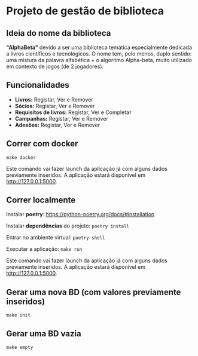 # Projeto de gestão de biblioteca

## Ideia do nome da biblioteca
**"AlphaBeta"** devido a ser uma biblioteca temática especialmente dedicada a livros científicos e tecnológicos. 
O nome tem, pelo menos, duplo sentido: uma mistura da palavra alfabética + o algoritmo Alpha-beta, muito utilizado em contexto de jogos (de 2 jogadores).
    
## Funcionalidades
- **Livros:** Registar, Ver e Remover
- **Sócios:** Registar, Ver e Remover
- **Requisitos de livros:** Registar, Ver e Completar
- **Campanhas:** Registar, Ver e Remover
- **Adesões:** Registar, Ver e Remover

## Correr com docker
`make docker`

Este comando vai fazer launch da aplicação já com alguns dados previamente inseridos. A aplicação estará disponível em http://127.0.0.1:5000.

## Correr localmente

Instalar **poetry**: https://python-poetry.org/docs/#installation

Instalar **dependências** do projeto: `poetry install`

Entrar no ambiente virtual: `poetry shell`

Executar a aplicação: `make run`

Este comando vai fazer launch da aplicação já com alguns dados previamente inseridos. A aplicação estará disponível em http://127.0.0.1:5000.

## Gerar uma nova BD (com valores previamente inseridos)
` make init ` 

## Gerar uma BD vazia
` make empty ` 
